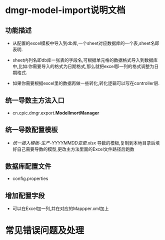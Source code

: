 # dmgr-model-import说明文档
## 功能描述

- 从配置的excel模板中导入到db库,一个sheet对应数据库的一个表,sheet名即表明.

- sheet内列名即db库一张表的字段名,可根据单元格的数据格式导入到数据库中,比如:你需要导入的格式为日期格式,那么就把excel那一列的格式调整为日期格式.

- 如果你需要根据excel里的数据再做一些转化,转化逻辑可以写在controller层.

## 统一导数主方法入口

- cn.cpic.dmgr.export.**ModelImortManager**
## 统一导数配置模板
- *统一接入模板-生产-YYYYMMDD变更.xlsx* 导数的模板,复制到本地目录后填好自己需要导数的模型,更改主方法里面的Excel文件路径后跑数
## 数据库配置文件
- config.properties
## 增加配置字段
- 可以在Excel加一列,并在对应的Mappper.xml加上
# 常见错误问题及处理




